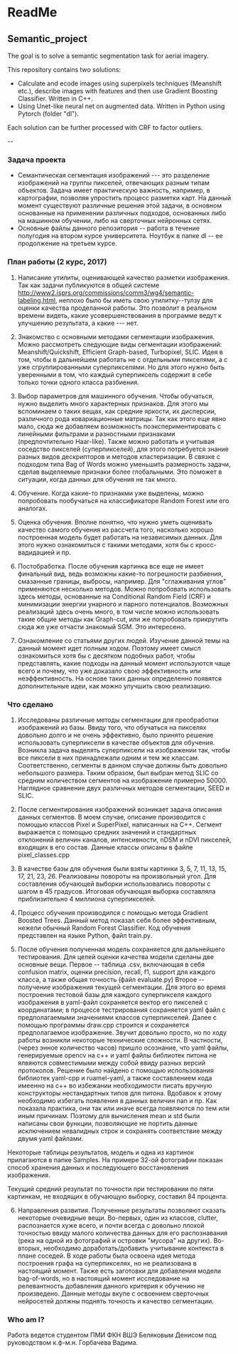 # ReadMe
## Semantic_project
The goal is to solve a semantic segmentation task for aerial imagery.

This repository contains two solutions:
- Calculate and ecode images using superpixels techniques (Meanshift etc.), describe images with features and then use Gradient Boosting Classifier. Written in C++.
- Using Unet-like neural net on augmented data. Written in Python using Pytorch (folder "dl").

Each solution can be further processed with CRF to factor outliers.

--

### Задача проекта
* Семантическая сегментация изображений --- это разделение изображений на группы пикселей, отвечающих разным типам объектов. Задача имеет практическую важность, например, в картографии, позволяя упростить процесс разметки карт. На данный момент существуют различные решения этой задачи, в основном основанные на применении различных подходов, основанных либо на машинном обучении, либо на сверточных нейронных сетях.
* Основные файлы данного репозитория -- работа в течение полугодия на втором курсе университета. Ноутбук в папке dl -- ее продолжение на третьем курсе.

### План работы (2 курс, 2017)

1) Написание утилиты, оценивающей качество разметки изображения.
Так как задачи публикуются в общей системе http://www2.isprs.org/commissions/comm3/wg4/semantic-labeling.html, неплохо было бы иметь свою утилитку--тулзу для оценки качества проделанной работы. Это позволит в реальном времени видеть, какие усовершенствования в программе ведут к улучшению результата, а какие --- нет.

2) Знакомство с основными методами сегментации изображения.
Можно рассмотреть следующие виды сегментации изображений: Meanshift/Quickshift, Efficient Graph-based, Turbopixel, SLIC. Идея в том, чтобы в дальнейшем работать не с отдельными пикселями, а с уже сгруппированными суперпикселями. Но для этого нужно быть уверенными в том, что каждый суперпиксель содержит в себе только точки одного класса разбиения. 

3) Выбор параметров для машинного обучения.
Чтобы обучаться, нужно выделить много характерных признаков. Для этого мы вспоминаем о таких вещах, как средние яркости, их дисперсии, различного рода ковариационные матрицы. Так как этого еще явно мало, сюда же добавляем возможность поэкспериментировать с линейными фильтрами и разностными признаками (предпочтительно Haar-like). Также можно работать и учитывая соседство пикселей (суперпикселей), для этого потребуется знание разных видов дескрипторов и методов кластеризации. В связке с подходом типа Bag of Words можно уменьшить размерность задачи, сделав выделяемые признаки более глобальными. Это поможет в ситуации, когда данных для обучения не так много.

4) Обучение.
Когда какие-то признакми уже выделены, можно попробовать пообучаться на классификаторе Random Forest или его аналогах.

5) Оценка обучения.
Вполне понятно, что нужно уметь оценивать качество самого обучения из рассчета того, насколько хорошо построенная модель будет работать на независимых данных. Для этого нужно ознакомиться с такими методами, хотя бы с кросс-вадидацией и пр.

6) Постобработка.
После обучения картинка все еще не имеет финальный вид, ведь возможны какие-то погрешности разбиения, смазанные границы, выбросы, например. Для "сглаживания углов" применяются несколько методов. Можно попробовать использовать здесь методы, основанные на Conditional Random Field (CRF) и минимизации энергии унарного и парного потенциалов. Возможных реализаций здесь очень много, в том числе можно использовать такие общие методы как Graph-cut, или же попробовать прикрутить сюда же уже отчасти знакомый SGM. Это интересено.

7) Ознакомление со статьями других людей.
Изучение данной темы на данный момент идет полным ходом. Поэтому имеет смысл ознакомиться хотя бы с десятком подобных работ, чтобы представлять, какие подходы на данный момент используются чаще всего и почему, что уже доказало свою эффективность или неэффективность. На основе таких данных определенно появятся дополнительные идеи, как можно улучшить свою реализацию. 

### Что сделано

1) Исследованы различные методы сегментации для преобработки изображений из базы. Ввиду того, что обучаться на пикселях довольно долго и не очень эффективно, было принято решение использовать суперпиксели в качестве объектов для обучения. Возникла задача выделять суперпиксели на изображении так, чтобы все пиксели в них принадлежали одним и тем же классам. Соответственно, сегменты в данном случае должны быть довольно небольшого размера. Таким образом, был выбран метод SLIC со средним количеством сегментов на изображение примерно 50000. Наглядное сравнение двух различных методов сегментации, SEED и SLIC.

2) После сегментирования изображений возникает задача описания данных сегментов. В моем случае, описание производится с помощью классов Pixel и SuperPixel, написанных на C++. Сегмент выражается с помощью средних значений и стандартных отклонений величин каналов, интенсивности, nDSM и nDVI пикселей, входящих в его состав. Данные классы описаны в файле pixel_classes.cpp

3) В качестве базы для обучения были взяты картинки 3, 5, 7, 11, 13, 15, 17, 21, 23, 26. Реализованы повороты на произвольный угол. Для составления обучающей выборки использовались повороты с шагом в 45 градусов. Итоговая обучающая выборка составляла приблизительно 4 миллиона суперпикселей.

4) Процесс обучения производился с помощью метода Gradient Boosted Trees. Данный метод показал себя более эффективным, нежели обычный Random Forest Classifier. Код обучения представлен на языке Python, файл train.py. 

5) После обучения полученная модель сохраняется для дальнейшего тестирования. Для целей оценки качества модели сделаны две основные вещи. Первое -- таблица .csv, включающая в себя confusion matrix, оценки precision, recall, f1, support для каждого класса, а также общая точность (файл evaluate.py) Второе -- получение изображения текущей сегментации. Для этого во время построения тестовой базы для каждого суперпикселя каждого изображения в yaml-файл сохраняется вектор его пикселей с координатами; в процессе тестрирования сохраняется yaml файл с предполагаемыми значениями классов суперпикселей. Далее с помощью программы draw.cpp строится и сохраняется предполагаемое изображение. Звучит довольно просто, но по ходу работы возникли некоторые технические сложности. В частности, (через энное количество часов) пришло осознание, что yaml файлы, генерируемые opencv на c++ и yaml файлы библиотек питона не ялвяются совместимыми между собой ввиду разных версий протоколов. Решение было найдено с помощью использования библиотек yaml-cpp и ruamel-yaml, а также составлением кода имеенно на c++ во избежании необходимости писать вручную конструкторы нестандартных типов для питона. Вдобавок к этому необходимо избегать появления в данных величин nan и пр. Как показала практика, они так или иначе всегда появляются по тем или иным причинам. Поэтому для вычисления mean и std были написаны свои функции, позволяющие не портить данные исключением невалидных строк и сохранять соответствие между двумя yaml файлами.

Некоторые таблицы результатов, модель и одна из картинок прилагаются в папке Samples. На примере 32-ой фотографии показан способ хранения данных и последующего восстановления изображения.

Текущий средний результат по точности при тестировании по пяти картинкам, не входящих в обучающую выборку, составил 84 процента.  

6) Направления развития. Полученные результаты позволяют сказать некоторые очевидные вещи. Во-первых, один из классов, clutter, распознается хуже всего, и почти всегда с довольно плохой точностью ввиду малого количества данных для его распознавания (река на одной из фотографий и островки "мусора" на других). Во-вторых, необходимо доработать/добавить учитывание контекста в плане соседей. В ходе работы была освоена идея метода построения графа на суперпикселях, но не реализована в настоящий момент. Также есть заготовки для добавления модели bag-of-words, но в настоящий момент исследование на релевантность добавления данного критерия к обучению не произведено. Данные методы вкупе с освоением сверточных нейросетей должны поднять точность и качество сегментации.   

### Who am I?
Работа ведется студентом ПМИ ФКН ВШЭ Беляковым Денисом под руководством к.ф-м.н. Горбачева Вадима. 


